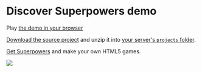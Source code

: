 # Discover Superpowers demo

Play [the demo in your browser](http://sparklinlabs.itch.io/discover-superpowers)

[Download the source project](https://github.com/superpowers-extra/discover-superpowers-demo/archive/master.zip) and unzip it into [your server's `projects` folder](http://docs.superpowers-html5.com/en/getting-started/setting-up-superpowers).

[Get Superpowers](https://superpowers-html5.com/) and make your own HTML5 games.

![](https://github.com/superpowers-extra/discover-superpowers-demo/blob/master/preview.gif)
